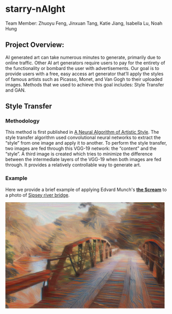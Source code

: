 # starry-nAIght

Team Member: Zhuoyu Feng, Jinxuan Tang, Katie Jiang, Isabella Lu, Noah Hung

## Project Overview:

AI generated art can take numerous minutes to generate, primarily due to online traffic. Other AI art generators require users to pay for the entirety of the functionality or bombard the user with advertisements. Our goal is to provide users with a free, easy access art generator that’ll apply the styles of famous artists such as Picasso, Monet, and Van Gogh to their uploaded images. Methods that we used to achieve this goal includes: Style Transfer and GAN.

## Style Transfer

### Methodology

This method is first published in [A Neural Algorithm of Artistic Style](https://arxiv.org/abs/1508.06576). The style transfer algorithm used convolutional neural networks to extract the “style” from one image and apply it to another. To perform the style transfer, two images are fed through this VGG-19 network: the “content” and the “style”. A third image is created which tries to minimize the difference between the intermediate layers of the VGG-19 when both images are fed through. It provides a relatively controllable way to generate art. 

### Example

Here we provide a brief example of applying Edvard Munch's [**the Scream**](style_transfer/images/the_scream.jpy) to a photo of [Sipsey river bridge](style_transfer/images/the_scream.jpy).

![](style_transfer/results/result.png)
